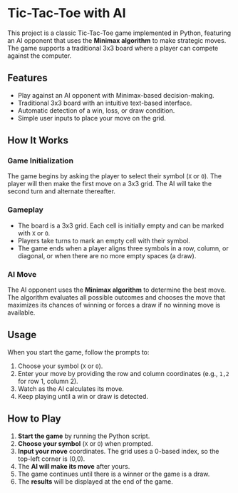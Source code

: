 # Tic-Tac-Toe with AI

<p>This project is a classic Tic-Tac-Toe game implemented in Python, featuring an AI opponent that uses the <strong>Minimax algorithm</strong> to make strategic moves. The game supports a traditional 3x3 board where a player can compete against the computer.</p>


<h2 id="features">Features</h2>
<ul>
  <li>Play against an AI opponent with Minimax-based decision-making.</li>
  <li>Traditional 3x3 board with an intuitive text-based interface.</li>
  <li>Automatic detection of a win, loss, or draw condition.</li>
  <li>Simple user inputs to place your move on the grid.</li>
</ul>

<h2 id="how-it-works">How It Works</h2>

<h3 id="game-initialization">Game Initialization</h3>
<p>The game begins by asking the player to select their symbol (<code>X</code> or <code>O</code>). The player will then make the first move on a 3x3 grid. The AI will take the second turn and alternate thereafter.</p>

<h3 id="gameplay">Gameplay</h3>
<ul>
  <li>The board is a 3x3 grid. Each cell is initially empty and can be marked with <code>X</code> or <code>O</code>.</li>
  <li>Players take turns to mark an empty cell with their symbol.</li>
  <li>The game ends when a player aligns three symbols in a row, column, or diagonal, or when there are no more empty spaces (a draw).</li>
</ul>

<h3 id="ai-move">AI Move</h3>
<p>The AI opponent uses the <strong>Minimax algorithm</strong> to determine the best move. The algorithm evaluates all possible outcomes and chooses the move that maximizes its chances of winning or forces a draw if no winning move is available.</p>


<h2 id="usage">Usage</h2>
<p>When you start the game, follow the prompts to:</p>
<ol>
  <li>Choose your symbol (<code>X</code> or <code>O</code>).</li>
  <li>Enter your move by providing the row and column coordinates (e.g., <code>1,2</code> for row 1, column 2).</li>
  <li>Watch as the AI calculates its move.</li>
  <li>Keep playing until a win or draw is detected.</li>
</ol>

<h2 id="how-to-play">How to Play</h2>
<ol>
  <li><strong>Start the game</strong> by running the Python script.</li>
  <li><strong>Choose your symbol</strong> (<code>X</code> or <code>O</code>) when prompted.</li>
  <li><strong>Input your move</strong> coordinates. The grid uses a 0-based index, so the top-left corner is (0,0).</li>
  <li>The <strong>AI will make its move</strong> after yours.</li>
  <li>The game continues until there is a winner or the game is a draw.</li>
  <li>The <strong>results</strong> will be displayed at the end of the game.</li>
</ol>


